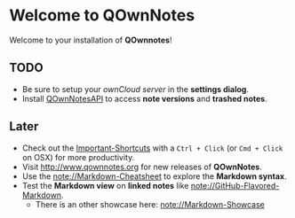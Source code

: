 Welcome to QOwnNotes
====================

Welcome to your installation of **QOwnnotes**!

## TODO
- Be sure to setup your *ownCloud server* in the **settings dialog**.
- Install [QOwnNotesAPI](https://apps.owncloud.com/content/show.php?content=173817) to access **note versions** and **trashed notes**.

## Later
- Check out the [Important-Shortcuts](http://www.qownnotes.org/shortcuts/QOwnNotes) with a `Ctrl + Click` (or `Cmd + Click` on OSX) for more productivity.
- Visit <http://www.qownnotes.org> for new releases of **QOwnNotes**.
- Use the <note://Markdown-Cheatsheet> to explore the **Markdown syntax**.
- Test the **Markdown view** on **linked notes** like <note://GitHub-Flavored-Markdown>.
    - There is an other showcase here: <note://Markdown-Showcase>
